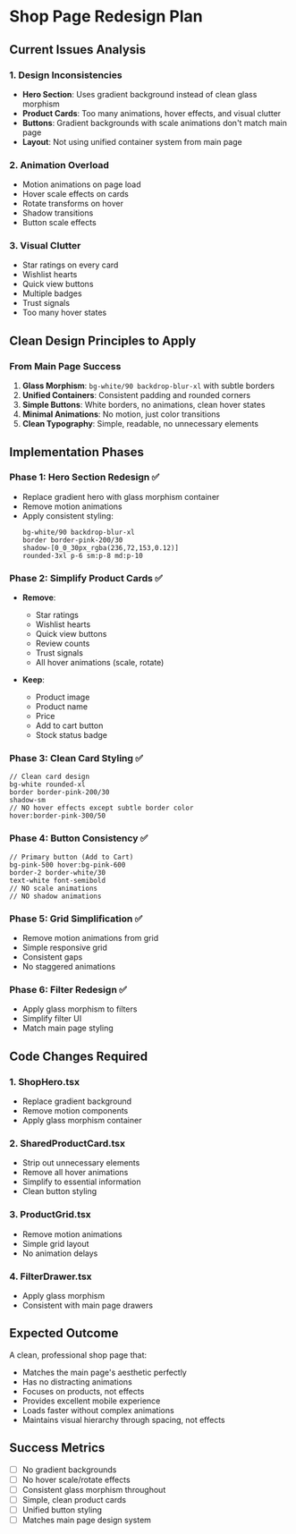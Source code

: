 # Shop Page Redesign Plan

## Current Issues Analysis

### 1. Design Inconsistencies
- **Hero Section**: Uses gradient background instead of clean glass morphism
- **Product Cards**: Too many animations, hover effects, and visual clutter
- **Buttons**: Gradient backgrounds with scale animations don't match main page
- **Layout**: Not using unified container system from main page

### 2. Animation Overload
- Motion animations on page load
- Hover scale effects on cards
- Rotate transforms on hover
- Shadow transitions
- Button scale effects

### 3. Visual Clutter
- Star ratings on every card
- Wishlist hearts
- Quick view buttons
- Multiple badges
- Trust signals
- Too many hover states

## Clean Design Principles to Apply

### From Main Page Success
1. **Glass Morphism**: `bg-white/90 backdrop-blur-xl` with subtle borders
2. **Unified Containers**: Consistent padding and rounded corners
3. **Simple Buttons**: White borders, no animations, clean hover states
4. **Minimal Animations**: No motion, just color transitions
5. **Clean Typography**: Simple, readable, no unnecessary elements

## Implementation Phases

### Phase 1: Hero Section Redesign ✅
- Replace gradient hero with glass morphism container
- Remove motion animations
- Apply consistent styling:
  ```tsx
  bg-white/90 backdrop-blur-xl
  border border-pink-200/30
  shadow-[0_0_30px_rgba(236,72,153,0.12)]
  rounded-3xl p-6 sm:p-8 md:p-10
  ```

### Phase 2: Simplify Product Cards ✅
- **Remove**:
  - Star ratings
  - Wishlist hearts
  - Quick view buttons
  - Review counts
  - Trust signals
  - All hover animations (scale, rotate)
  
- **Keep**:
  - Product image
  - Product name
  - Price
  - Add to cart button
  - Stock status badge

### Phase 3: Clean Card Styling ✅
```tsx
// Clean card design
bg-white rounded-xl 
border border-pink-200/30
shadow-sm
// NO hover effects except subtle border color
hover:border-pink-300/50
```

### Phase 4: Button Consistency ✅
```tsx
// Primary button (Add to Cart)
bg-pink-500 hover:bg-pink-600
border-2 border-white/30
text-white font-semibold
// NO scale animations
// NO shadow animations
```

### Phase 5: Grid Simplification ✅
- Remove motion animations from grid
- Simple responsive grid
- Consistent gaps
- No staggered animations

### Phase 6: Filter Redesign ✅
- Apply glass morphism to filters
- Simplify filter UI
- Match main page styling

## Code Changes Required

### 1. ShopHero.tsx
- Replace gradient background
- Remove motion components
- Apply glass morphism container

### 2. SharedProductCard.tsx
- Strip out unnecessary elements
- Remove all hover animations
- Simplify to essential information
- Clean button styling

### 3. ProductGrid.tsx
- Remove motion animations
- Simple grid layout
- No animation delays

### 4. FilterDrawer.tsx
- Apply glass morphism
- Consistent with main page drawers

## Expected Outcome

A clean, professional shop page that:
- Matches the main page's aesthetic perfectly
- Has no distracting animations
- Focuses on products, not effects
- Provides excellent mobile experience
- Loads faster without complex animations
- Maintains visual hierarchy through spacing, not effects

## Success Metrics
- [ ] No gradient backgrounds
- [ ] No hover scale/rotate effects
- [ ] Consistent glass morphism throughout
- [ ] Simple, clean product cards
- [ ] Unified button styling
- [ ] Matches main page design system
